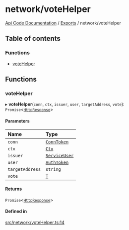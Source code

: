# network/voteHelper
 
[Api Code Documentation](../README.md) / [Exports](../modules.md) / network/voteHelper

## Table of contents

### Functions

- [voteHelper](network_voteHelper.md#votehelper)

## Functions

### voteHelper

▸ **voteHelper**(`conn`, `ctx`, `issuer`, `user`, `targetAddress`, `vote`): `Promise`\<[`HttpResponse`](httpd_lib.md#httpresponse)\>

#### Parameters

| Name | Type |
| :------ | :------ |
| `conn` | [`ConnToken`](service_conn.md#conntoken) |
| `ctx` | [`Ctx`](../interfaces/lib_ctx.Ctx.md) |
| `issuer` | [`ServiceUser`](../interfaces/service_domain_organization_service_user.ServiceUser.md) |
| `user` | [`AuthToken`](../interfaces/authz_token.AuthToken.md) |
| `targetAddress` | `string` |
| `vote` | [`T`](network_model_AccessVote.md#t) |

#### Returns

`Promise`\<[`HttpResponse`](httpd_lib.md#httpresponse)\>

#### Defined in

[src/network/voteHelper.ts:14](https://github.com/openkfw/TruBudget/blob/40b449a/api/src/network/voteHelper.ts#L14)
